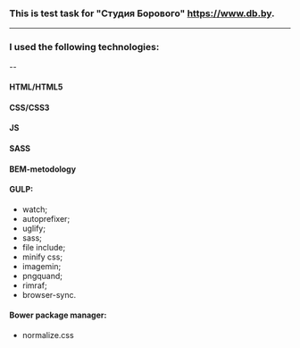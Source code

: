 
### This is test task for "Студия Борового" https://www.db.by.
---
### I used the following technologies:
--
#### HTML/HTML5
#### CSS/CSS3
#### JS
#### SASS
#### BEM-metodology
#### GULP:

* watch;
* autoprefixer;
*  uglify;
*  sass;
*  file include;
*  minify css;
* imagemin;
* pngquand;
* rimraf;
* browser-sync.
#### Bower package manager:
* normalize.css


    
    

